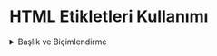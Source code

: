 <h1> HTML Etikletleri Kullanımı</h1>
<details>
  <summary>Başlık ve Biçimlendirme </summary>
<h2> Başlık ve Biçimlendirme </h2>
<p> Bu bölümde başlık ve biçimlendirme etiketleri kullanılmıştır</p>
<p> HTML ile başlık oluşturma</p>
</details>
